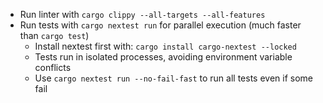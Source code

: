 - Run linter with `cargo clippy --all-targets --all-features`
- Run tests with `cargo nextest run` for parallel execution (much faster than `cargo test`)
  - Install nextest first with: `cargo install cargo-nextest --locked`
  - Tests run in isolated processes, avoiding environment variable conflicts
  - Use `cargo nextest run --no-fail-fast` to run all tests even if some fail

